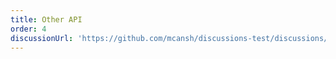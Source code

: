 ```yaml
---
title: Other API
order: 4
discussionUrl: 'https://github.com/mcansh/discussions-test/discussions/205'
---
```



